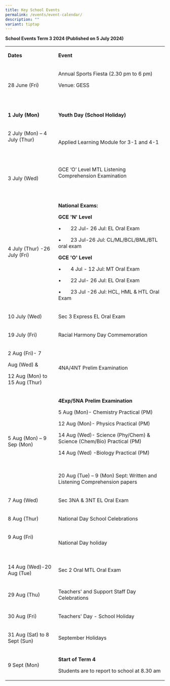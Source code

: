 ```yaml
---
title: Key School Events
permalink: /events/event-calendar/
description: ""
variant: tiptap
---
```

<p></p>
<p><strong>School Events Term 3 2024 (Published on 5 July 2024)</strong>
</p>
<table style="minWidth: 50px">
<colgroup>
<col>
<col>
</colgroup>
<tbody>
<tr>
<td rowspan="1" colspan="1">
<p><strong><a rel="noopener noreferrer nofollow" target="_blank">Dates</a></strong>
</p>
</td>
<td rowspan="1" colspan="1">
<p><strong>Event</strong>
</p>
</td>
</tr>
<tr>
<td rowspan="1" colspan="1">
<p>28 June (Fri)</p>
</td>
<td rowspan="1" colspan="1">
<p>Annual Sports Fiesta (2.30 pm to 6 pm)</p>
<p>Venue: GESS</p>
<p>&nbsp;</p>
</td>
</tr>
<tr>
<td rowspan="1" colspan="1">
<p><strong>1 July (Mon)</strong>
</p>
</td>
<td rowspan="1" colspan="1">
<p><strong>Youth Day (School Holiday)</strong>
</p>
</td>
</tr>
<tr>
<td rowspan="1" colspan="1">
<p>2 July (Mon) – 4 July (Thur)</p>
<p>&nbsp;</p>
</td>
<td rowspan="1" colspan="1">
<p>Applied Learning Module for 3-1 and 4-1</p>
</td>
</tr>
<tr>
<td rowspan="1" colspan="1">
<p>3 July (Wed)</p>
</td>
<td rowspan="1" colspan="1">
<p>GCE ‘O’ Level MTL Listening Comprehension Examination</p>
<p>&nbsp;</p>
</td>
</tr>
<tr>
<td rowspan="1" colspan="1">
<p>4 July (Thur) -26 July (Fri)</p>
</td>
<td rowspan="1" colspan="1">
<p><strong>National Exams:</strong>
</p>
<p><strong>GCE 'N' Level</strong>
</p>
<p>•&nbsp;&nbsp;&nbsp;&nbsp;&nbsp;&nbsp; 22 Jul- 26 Jul: EL Oral Exam</p>
<p>•&nbsp;&nbsp;&nbsp;&nbsp;&nbsp;&nbsp; 23 Jul-26 Jul: CL/ML/BCL/BML/BTL
oral exam</p>
<p><strong>GCE 'O' Level</strong>
</p>
<p>•&nbsp;&nbsp;&nbsp;&nbsp;&nbsp;&nbsp; 4 Jul - 12 Jul: MT Oral Exam</p>
<p>•&nbsp;&nbsp;&nbsp;&nbsp;&nbsp;&nbsp; 22 Jul- 26 Jul: EL Oral Exam</p>
<p>•&nbsp;&nbsp;&nbsp;&nbsp;&nbsp;&nbsp; 23 Jul -26 Jul: HCL, HML &amp; HTL
Oral Exam</p>
</td>
</tr>
<tr>
<td rowspan="1" colspan="1">
<p>10 July (Wed)</p>
</td>
<td rowspan="1" colspan="1">
<p>Sec 3 Express EL Oral Exam</p>
</td>
</tr>
<tr>
<td rowspan="1" colspan="1">
<p>19 July (Fri)</p>
</td>
<td rowspan="1" colspan="1">
<p>Racial Harmony Day Commemoration</p>
</td>
</tr>
<tr>
<td rowspan="1" colspan="1">
<p>2 Aug (Fri)- 7</p>
<p>Aug (Wed) &amp;</p>
<p>12 Aug (Mon) to 15 Aug (Thur)</p>
</td>
<td rowspan="1" colspan="1">
<p>4NA/4NT Prelim Examination</p>
</td>
</tr>
<tr>
<td rowspan="1" colspan="1">
<p>5 Aug (Mon) – 9 Sep (Mon)</p>
</td>
<td rowspan="1" colspan="1">
<p><strong>4Exp/5NA Prelim Examination</strong>
</p>
<p>5 Aug (Mon)- Chemistry Practical (PM)</p>
<p>12 Aug (Mon)- Physics Practical (PM)</p>
<p>14 Aug (Wed)- Science (Phy/Chem) &amp; Science (Chem/Bio) Practical (PM)</p>
<p>14 Aug (Wed) -Biology Practical (PM)</p>
<p>&nbsp;</p>
<p>20 Aug (Tue) – 9 (Mon) Sept: Written and Listening Comprehension papers</p>
</td>
</tr>
<tr>
<td rowspan="1" colspan="1">
<p>7 Aug (Wed)</p>
</td>
<td rowspan="1" colspan="1">
<p>Sec 3NA &amp; 3NT EL Oral Exam</p>
</td>
</tr>
<tr>
<td rowspan="1" colspan="1">
<p>8 Aug (Thur)</p>
</td>
<td rowspan="1" colspan="1">
<p>National Day School Celebrations</p>
</td>
</tr>
<tr>
<td rowspan="1" colspan="1">
<p>9 Aug (Fri)</p>
<p>&nbsp;</p>
</td>
<td rowspan="1" colspan="1">
<p>National Day holiday</p>
</td>
</tr>
<tr>
<td rowspan="1" colspan="1">
<p>14 Aug (Wed)-20 Aug (Tue)</p>
</td>
<td rowspan="1" colspan="1">
<p>Sec 2 Oral MTL Oral Exam</p>
</td>
</tr>
<tr>
<td rowspan="1" colspan="1">
<p>29 Aug (Thu)</p>
</td>
<td rowspan="1" colspan="1">
<p>Teachers' and Support Staff Day Celebrations</p>
</td>
</tr>
<tr>
<td rowspan="1" colspan="1">
<p>30 Aug (Fri)</p>
</td>
<td rowspan="1" colspan="1">
<p>Teachers' Day - School Holiday</p>
</td>
</tr>
<tr>
<td rowspan="1" colspan="1">
<p>31 Aug (Sat) to 8 Sept (Sun)</p>
</td>
<td rowspan="1" colspan="1">
<p>September Holidays</p>
</td>
</tr>
<tr>
<td rowspan="1" colspan="1">
<p>9 Sept (Mon)</p>
</td>
<td rowspan="1" colspan="1">
<p><strong>Start of Term 4</strong>
</p>
<p>Students are to report to school at 8.30 am</p>
</td>
</tr>
</tbody>
</table>
<p>&nbsp;</p>
<p>&nbsp;</p>
<p>&nbsp;</p>
<p>&nbsp;</p>
<p>&nbsp;</p>
<p>&nbsp;</p>
<p>&nbsp;</p>
<p>&nbsp;</p>
<p><strong>&nbsp;</strong>
</p>
<p><strong>&nbsp;</strong>
</p>
<p><strong>&nbsp;</strong>
</p>
<p><strong>&nbsp;</strong>
</p>
<p><strong>&nbsp;</strong>
</p>
<p></p>
<p></p>